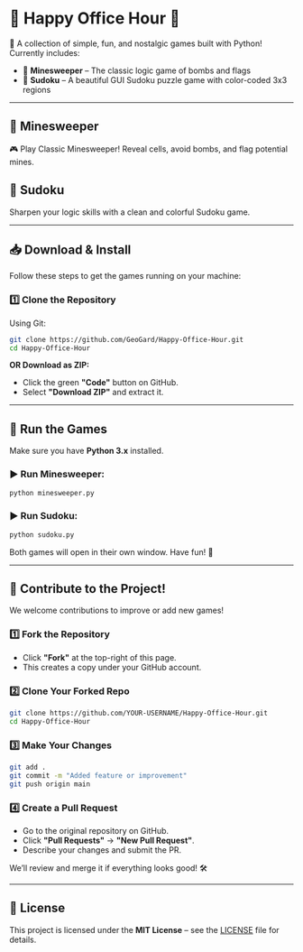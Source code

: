 # 🎉 Happy Office Hour 🎉

🚀 A collection of simple, fun, and nostalgic games built with Python!  
Currently includes:

- 🧨 **Minesweeper** – The classic logic game of bombs and flags  
- 🔢 **Sudoku** – A beautiful GUI Sudoku puzzle game with color-coded 3x3 regions

---

## 🧨 Minesweeper

🎮 Play Classic Minesweeper! Reveal cells, avoid bombs, and flag potential mines.

## 🔢 Sudoku

Sharpen your logic skills with a clean and colorful Sudoku game. 

---

## 📥 Download & Install

Follow these steps to get the games running on your machine:

### 1️⃣ Clone the Repository

Using Git:

```bash
git clone https://github.com/GeoGard/Happy-Office-Hour.git
cd Happy-Office-Hour
```

**OR Download as ZIP:**

- Click the green **"Code"** button on GitHub.
- Select **"Download ZIP"** and extract it.

---

## 🚀 Run the Games

Make sure you have **Python 3.x** installed.

### ▶️ Run Minesweeper:
```bash
python minesweeper.py
```

### ▶️ Run Sudoku:
```bash
python sudoku.py
```

Both games will open in their own window. Have fun! 🎉

---

## 🤝 Contribute to the Project!

We welcome contributions to improve or add new games!

### 1️⃣ Fork the Repository

- Click **"Fork"** at the top-right of this page.
- This creates a copy under your GitHub account.

### 2️⃣ Clone Your Forked Repo
```bash
git clone https://github.com/YOUR-USERNAME/Happy-Office-Hour.git
cd Happy-Office-Hour
```

### 3️⃣ Make Your Changes
```bash
git add .
git commit -m "Added feature or improvement"
git push origin main
```

### 4️⃣ Create a Pull Request

- Go to the original repository on GitHub.
- Click **"Pull Requests"** → **"New Pull Request"**.
- Describe your changes and submit the PR.

We’ll review and merge it if everything looks good! 🛠️

---

## 📜 License

This project is licensed under the **MIT License** – see the [LICENSE](LICENSE) file for details.
